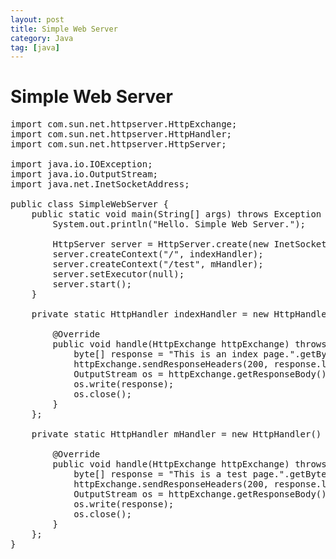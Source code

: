 ```yaml
---
layout: post
title: Simple Web Server
category: Java
tag: [java]
---
```

# Simple Web Server

<pre class="prettyprint">
import com.sun.net.httpserver.HttpExchange;
import com.sun.net.httpserver.HttpHandler;
import com.sun.net.httpserver.HttpServer;

import java.io.IOException;
import java.io.OutputStream;
import java.net.InetSocketAddress;

public class SimpleWebServer {
    public static void main(String[] args) throws Exception {
        System.out.println("Hello. Simple Web Server.");

        HttpServer server = HttpServer.create(new InetSocketAddress(8080), 0);
        server.createContext("/", indexHandler);
        server.createContext("/test", mHandler);
        server.setExecutor(null);
        server.start();
    }

    private static HttpHandler indexHandler = new HttpHandler() {

        @Override
        public void handle(HttpExchange httpExchange) throws IOException {
            byte[] response = "This is an index page.".getBytes();
            httpExchange.sendResponseHeaders(200, response.length);
            OutputStream os = httpExchange.getResponseBody();
            os.write(response);
            os.close();
        }
    };

    private static HttpHandler mHandler = new HttpHandler() {

        @Override
        public void handle(HttpExchange httpExchange) throws IOException {
            byte[] response = "This is a test page.".getBytes();
            httpExchange.sendResponseHeaders(200, response.length);
            OutputStream os = httpExchange.getResponseBody();
            os.write(response);
            os.close();
        }
    };
}
</pre>